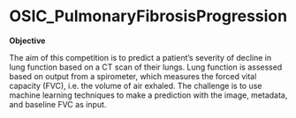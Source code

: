 # OSIC_PulmonaryFibrosisProgression

**Objective**

The aim of this competition is to predict a patient’s severity of decline in lung function based on a CT scan of their lungs. Lung function is assessed based on output from a spirometer, which measures the forced vital capacity (FVC), i.e. the volume of air exhaled. The challenge is to use machine learning techniques to make a prediction with the image, metadata, and baseline FVC as input.
